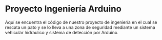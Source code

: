 # Proyecto Ingeniería Arduino
Aquí se encuentra el código de nuestro proyecto de ingeniería en el cual se rescata un pato y se lo lleva a una zona de seguridad mediante un sistema vehicular hidraulico y sistema de detección por Arduino.